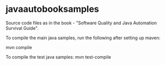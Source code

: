 # javaautobooksamples
Source code files as in the book - "Software Quality and Java Automation Survival Guide".

To compile the main java samples, run the following after setting up maven:

mvn compile

To compile the test java samples:
mvn test-compile
